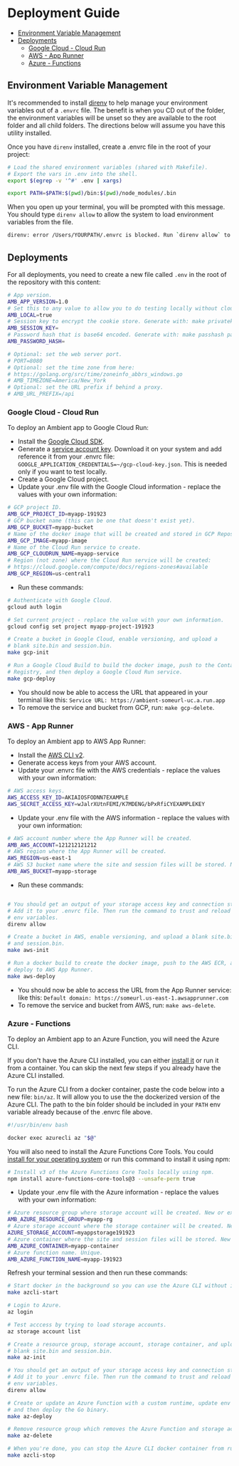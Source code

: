 # Deployment Guide <!-- omit in toc -->

- [Environment Variable Management](#environment-variable-management)
- [Deployments](#deployments)
  - [Google Cloud - Cloud Run](#google-cloud---cloud-run)
  - [AWS - App Runner](#aws---app-runner)
  - [Azure - Functions](#azure---functions)

## Environment Variable Management

It's recommended to install [direnv](https://direnv.net/docs/installation.html) to help manage your environment variables out of a `.envrc` file. The benefit is when you CD out of the folder, the environment variables will be unset so they are available to the root folder and all child folders. The directions below will assume you have this utility installed.

Once you have `direnv` installed, create a .envrc file in the root of your project:

```bash
# Load the shared environment variables (shared with Makefile).
# Export the vars in .env into the shell.
export $(egrep -v '^#' .env | xargs)

export PATH=$PATH:$(pwd)/bin:$(pwd)/node_modules/.bin
```

When you open up your terminal, you will be prompted with this message. You should type `direnv allow` to allow the system to load environment variables from the file.

```bash
direnv: error /Users/YOURPATH/.envrc is blocked. Run `direnv allow` to approve its content
```

## Deployments

For all deployments, you need to create a new file called `.env` in the root of the repository with this content:

```bash
# App version.
AMB_APP_VERSION=1.0
# Set this to any value to allow you to do testing locally without cloud access.
AMB_LOCAL=true
# Session key to encrypt the cookie store. Generate with: make privatekey
AMB_SESSION_KEY=
# Password hash that is base64 encoded. Generate with: make passhash passwordhere
AMB_PASSWORD_HASH=

# Optional: set the web server port.
# PORT=8080
# Optional: set the time zone from here:
# https://golang.org/src/time/zoneinfo_abbrs_windows.go
# AMB_TIMEZONE=America/New_York
# Optional: set the URL prefix if behind a proxy.
# AMB_URL_PREFIX=/api
```

### Google Cloud - Cloud Run

To deploy an Ambient app to Google Cloud Run:

- Install the [Google Cloud SDK](https://cloud.google.com/sdk/docs/install).
- Generate a [service account key](https://console.cloud.google.com/apis/credentials/serviceaccountkey). Download it on your system and add reference it from your .envrc file: `GOOGLE_APPLICATION_CREDENTIALS=~/gcp-cloud-key.json`. This is needed only if you want to test locally.
- Create a Google Cloud project.
- Update your .env file with the Google Cloud information - replace the values with your own information:

```bash
# GCP project ID.
AMB_GCP_PROJECT_ID=myapp-191923
# GCP bucket name (this can be one that doesn't exist yet).
AMB_GCP_BUCKET=myapp-bucket
# Name of the docker image that will be created and stored in GCP Repository.
AMB_GCP_IMAGE=myapp-image
# Name of the Cloud Run service to create.
AMB_GCP_CLOUDRUN_NAME=myapp-service
# Region (not zone) where the Cloud Run service will be created:
# https://cloud.google.com/compute/docs/regions-zones#available
AMB_GCP_REGION=us-central1
```

- Run these commands:

```bash
# Authenticate with Google Cloud.
gcloud auth login

# Set current project - replace the value with your own information.
gcloud config set project myapp-project-191923

# Create a bucket in Google Cloud, enable versioning, and upload a
# blank site.bin and session.bin.
make gcp-init

# Run a Google Cloud Build to build the docker image, push to the Container
# Registry, and then deploy a Google Cloud Run service.
make gcp-deploy
```

- You should now be able to access the URL that appeared in your terminal like this: `Service URL: https://ambient-someurl-uc.a.run.app`
- To remove the service and bucket from GCP, run: `make gcp-delete`.

### AWS - App Runner

To deploy an Ambient app to AWS App Runner:

- Install the [AWS CLI v2](https://docs.aws.amazon.com/cli/latest/userguide/install-cliv2.html).
- Generate access keys from your AWS account.
- Update your .envrc file with the AWS credentials - replace the values with your own information:

```bash
# AWS access keys.
AWS_ACCESS_KEY_ID=AKIAIOSFODNN7EXAMPLE
AWS_SECRET_ACCESS_KEY=wJalrXUtnFEMI/K7MDENG/bPxRfiCYEXAMPLEKEY
```

- Update your .env file with the AWS information - replace the values with your own information:

```bash
# AWS account number where the App Runner will be created.
AMB_AWS_ACCOUNT=121212121212
# AWS region where the App Runner will be created.
AWS_REGION=us-east-1
# AWS S3 bucket name where the site and session files will be stored. New or existing.
AMB_AWS_BUCKET=myapp-storage
```

- Run these commands:

```bash

# You should get an output of your storage access key and connection string.
# Add it to your .envrc file. Then run the command to trust and reload the 
# env variables.
direnv allow

# Create a bucket in AWS, enable versioning, and upload a blank site.bin
# and session.bin.
make aws-init

# Run a docker build to create the docker image, push to the AWS ECR, and then
# deploy to AWS App Runner.
make aws-deploy
```

- You should now be able to access the URL from the App Runner service: like this: `Default domain: https://someurl.us-east-1.awsapprunner.com`
- To remove the service and bucket from AWS, run: `make aws-delete`.

### Azure - Functions

To deploy an Ambient app to an Azure Function, you will need the Azure CLI.

If you don't have the Azure CLI installed, you can either [install it](https://docs.microsoft.com/en-us/cli/azure/install-azure-cli) or run it from a container. You can skip the next few steps if you already have the Azure CLI installed.

To run the Azure CLI from a docker container, paste the code below into a new file: `bin/az`. It will allow you to use the the dockerized version of the Azure CLI. The path to the bin folder should be included in your `PATH` env variable already because of the .envrc file above.

```bash
#!/usr/bin/env bash

docker exec azurecli az "$@"
```

You will also need to install the Azure Functions Core Tools. You could [install for your operating system](https://docs.microsoft.com/en-us/azure/azure-functions/functions-run-local) or run this command to install it using npm:

```bash
# Install v3 of the Azure Functions Core Tools locally using npm.
npm install azure-functions-core-tools@3 --unsafe-perm true
```

- Update your .env file with the Azure information - replace the values with your own information:

```bash
# Azure resource group where storage account will be created. New or existing.
AMB_AZURE_RESOURCE_GROUP=myapp-rg
# Azure storage account where the storage container will be created. New or existing. Unique.
AZURE_STORAGE_ACCOUNT=myappstorage191923
# Azure container where the site and session files will be stored. New or existing.
AMB_AZURE_CONTAINER=myapp-container
# Azure function name. Unique.
AMB_AZURE_FUNCTION_NAME=myapp-191923
```

Refresh your terminal session and then run these commands:

```bash
# Start docker in the background so you can use the Azure CLI without installing it.
make azcli-start

# Login to Azure.
az login

# Test acccess by trying to load storage accounts.
az storage account list

# Create a resource group, storage account, storage container, and upload a
# blank site.bin and session.bin.
make az-init

# You should get an output of your storage access key and connection string.
# Add it to your .envrc file. Then run the command to trust and reload the 
# env variables.
direnv allow

# Create or update an Azure Function with a custom runtime, update env variables,
# and then deploy the Go binary.
make az-deploy

# Remove resource group which removes the Azure Function and storage account.
make az-delete

# When you're done, you can stop the Azure CLI docker container from running in the background.
make azcli-stop
```